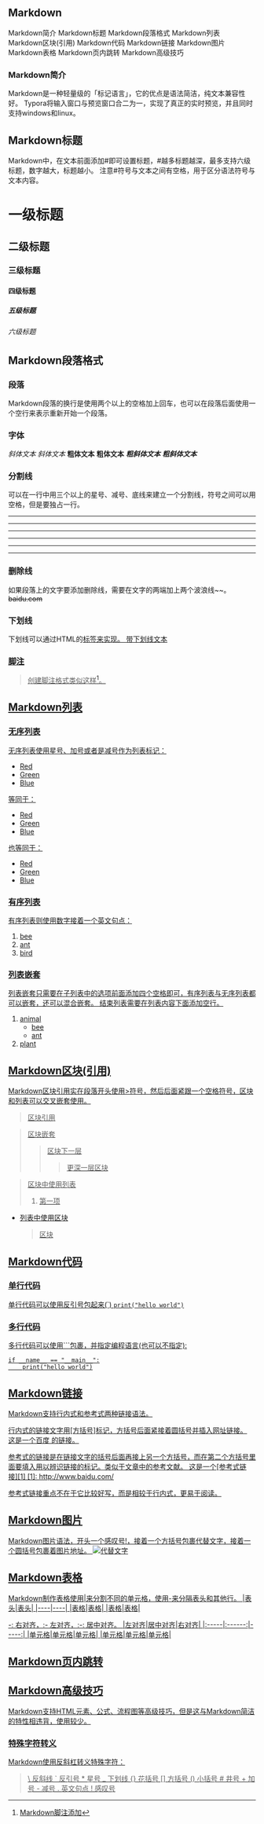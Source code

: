 ## Markdown

Markdown简介
Markdown标题
Markdown段落格式
Markdown列表
Markdown区块(引用)
Markdown代码
Markdown链接
Markdown图片
Markdown表格
Markdown页内跳转
Markdown高级技巧

### Markdown简介

Markdown是一种轻量级的「标记语言」，它的优点是语法简洁，纯文本兼容性好。
Typora将输入窗口与预览窗口合二为一，实现了真正的实时预览，并且同时支持windows和linux。

## Markdown标题

Markdown中，在文本前面添加#即可设置标题，#越多标题越深，最多支持六级标题，数字越大，标题越小。
注意#符号与文本之间有空格，用于区分语法符号与文本内容。

# 一级标题
## 二级标题
### 三级标题
#### 四级标题
##### 五级标题
###### 六级标题

## Markdown段落格式

### 段落

Markdown段落的换行是使用两个以上的空格加上回车，也可以在段落后面使用一个空行来表示重新开始一个段落。

### 字体

*斜体文本*
_斜体文本_
**粗体文本**
__粗体文本__
***粗斜体文本***
___粗斜体文本___

### 分割线

可以在一行中用三个以上的星号、减号、底线来建立一个分割线，符号之间可以用空格，但是要独占一行。
***
*****
---
___
_____
_ _ _

### 删除线

如果段落上的文字要添加删除线，需要在文字的两端加上两个波浪线~~。
~~baidu.com~~

### 下划线

下划线可以通过HTML的<u>标签来实现。
<u>带下划线文本</u>

### 脚注

> 创建脚注格式类似这样[^脚注]。
> [^脚注]: Markdown脚注添加

## Markdown列表

### 无序列表

无序列表使用星号、加号或者是减号作为列表标记：

* Red
* Green
* Blue

等同于：

+ Red
+ Green
+ Blue

也等同于：

- Red
- Green
- Blue

### 有序列表

有序列表则使用数字接着一个英文句点：

1. bee
2. ant
3. bird

### 列表嵌套

列表嵌套只需要在子列表中的选项前面添加四个空格即可，有序列表与无序列表都可以嵌套，还可以混合嵌套。
结束列表需要在列表内容下面添加空行。

1. animal
    - bee
    - ant
2. plant

## Markdown区块(引用)

Markdown区块引用实在段落开头使用>符号，然后后面紧跟一个空格符号，区块和列表可以交叉嵌套使用。

> 区块引用

> 区块嵌套
> > 区块下一层
> > > 更深一层区块

> 区块中使用列表
> 1. 第一项

* 列表中使用区块
    > 区块

## Markdown代码

### 单行代码

单行代码可以使用反引号包起来(\`)
`print("hello world")`

### 多行代码

多行代码可以使用\`\`\`包裹，并指定编程语言(也可以不指定):
```python3
if __name__ == "__main__":
    print("hello world")
```

## Markdown链接

Markdown支持行内式和参考式两种链接语法。

行内式的链接文字用[方括号]标记，方括号后面紧接着圆括号并插入网址链接。
这是一个[百度](http://www.baidu.com) 的链接。

参考式的链接是在链接文字的括号后面再接上另一个方括号，而在第二个方括号里面要填入用以辨识链接的标记。类似于文章中的参考文献。
这是一个[参考式链接][1]
[1]: http://www.baidu.com/

参考式链接重点不在于它比较好写，而是相较于行内式，更易于阅读。

## Markdown图片

Markdown图片语法，开头一个感叹号!，接着一个方括号包裹代替文字，接着一个圆括号包裹着图片地址。
![代替文字](图片地址 "可选标题")

## Markdown表格

Markdown制作表格使用|来分割不同的单元格，使用-来分隔表头和其他行。
|表头|表头|
|----|----|
|表格|表格|
|表格|表格|

-: 右对齐，:- 左对齐，:-: 居中对齐。
|左对齐|居中对齐|右对齐|
|:-----|:------:|-----:|
|单元格|单元格|单元格|
|单元格|单元格|单元格|

## Markdown页内跳转

## Markdown高级技巧

Markdown支持HTML元素、公式、流程图等高级技巧，但是这与Markdown简洁的特性相违背，使用较少。

### 特殊字符转义

Markdown使用反斜杠转义特殊字符：

> \\    反斜线
> \`    反引号
> \*    星号
> \_    下划线
> \{\}  花括号
> \[\]  方括号
> \(\)  小括号
> \#    井号
> \+    加号
> \-    减号
> \.    英文句点
> \!    感叹号
